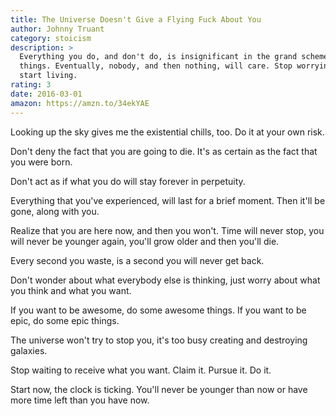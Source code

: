 ```yaml
---
title: The Universe Doesn't Give a Flying Fuck About You
author: Johnny Truant
category: stoicism
description: >
  Everything you do, and don't do, is insignificant in the grand scheme of
  things. Eventually, nobody, and then nothing, will care. Stop worrying and
  start living.
rating: 3
date: 2016-03-01
amazon: https://amzn.to/34ekYAE
---
```


Looking up the sky gives me the existential chills, too. Do it at your own risk.

Don't deny the fact that you are going to die. It's as certain as the fact that
you were born.

Don't act as if what you do will stay forever in perpetuity.

Everything that you've experienced, will last for a brief moment. Then it'll be
gone, along with you.

Realize that you are here now, and then you won't. Time will never stop, you
will never be younger again, you'll grow older and then you'll die.

Every second you waste, is a second you will never get back.

Don't wonder about what everybody else is thinking, just worry about what you
think and what you want.

If you want to be awesome, do some awesome things. If you want to be epic, do
some epic things.

The universe won't try to stop you, it's too busy creating and destroying
galaxies.

Stop waiting to receive what you want. Claim it. Pursue it. Do it.

Start now, the clock is ticking. You'll never be younger than now or have more
time left than you have now.
